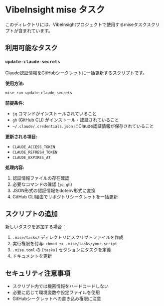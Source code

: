 # VibeInsight mise タスク

このディレクトリには、VibeInsightプロジェクトで使用するmiseタスクスクリプトが含まれています。

## 利用可能なタスク

### `update-claude-secrets`
Claude認証情報をGitHubシークレットに一括更新するスクリプトです。

**使用方法:**
```bash
mise run update-claude-secrets
```

**前提条件:**
- `jq` コマンドがインストールされていること
- `gh` (GitHub CLI) がインストール・認証されていること  
- `~/.claude/.credentials.json` にClaude認証情報が保存されていること

**更新される項目:**
- `CLAUDE_ACCESS_TOKEN`
- `CLAUDE_REFRESH_TOKEN` 
- `CLAUDE_EXPIRES_AT`

**処理内容:**
1. 認証情報ファイルの存在確認
2. 必要なコマンドの確認 (`jq`, `gh`)
3. JSON形式の認証情報をdotenv形式に変換
4. GitHub CLI経由でリポジトリシークレットを一括更新

## スクリプトの追加

新しいタスクを追加する場合：

1. `.mise/tasks/` ディレクトリにスクリプトファイルを作成
2. 実行権限を付与: `chmod +x .mise/tasks/your-script`
3. `.mise.toml` の `[tasks]` セクションにタスクを定義
4. ドキュメントを更新

## セキュリティ注意事項

- スクリプト内では機密情報をハードコードしない
- 必要に応じて環境変数や設定ファイルを使用
- GitHubシークレットへの書き込み権限に注意